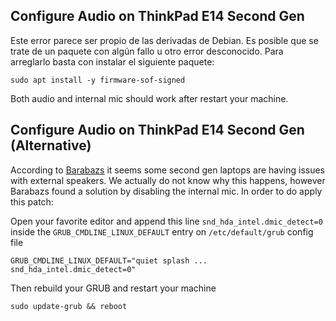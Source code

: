 ## Configure Audio on ThinkPad E14 Second Gen

Este error parece ser propio de las derivadas de Debian. Es posible que se trate de un paquete con algún fallo u otro error desconocido. Para arreglarlo basta con instalar el siguiente paquete:

    sudo apt install -y firmware-sof-signed

Both audio and internal mic should work after restart your machine.

## Configure Audio on ThinkPad E14 Second Gen (Alternative)

According to [Barabazs](https://github.com/rodmaureirac/thinkpad-e14-linux/issues/9) it seems some second gen laptops are having issues with external speakers. We actually do
not know why this happens, however Barabazs found a solution by disabling the internal mic. In order to do apply this patch:

Open your favorite editor and append this line `snd_hda_intel.dmic_detect=0` inside the `GRUB_CMDLINE_LINUX_DEFAULT` entry on `/etc/default/grub` config file

    GRUB_CMDLINE_LINUX_DEFAULT="quiet splash ... snd_hda_intel.dmic_detect=0"
    
Then rebuild your GRUB and restart your machine

    sudo update-grub && reboot

